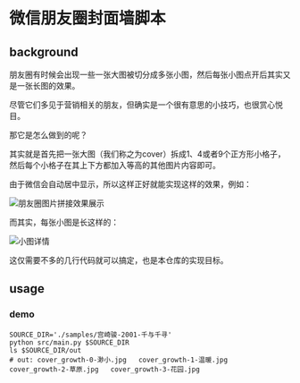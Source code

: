 # 微信朋友圈封面墙脚本

## background

朋友圈有时候会出现一些一张大图被切分成多张小图，然后每张小图点开后其实又是一张长图的效果。

尽管它们多见于营销相关的朋友，但确实是一个很有意思的小技巧，也很赏心悦目。

那它是怎么做到的呢？

其实就是首先把一张大图（我们称之为cover）拆成1、4或者9个正方形小格子，然后每个小格子在其上下方都加入等高的其他图片内容即可。

由于微信会自动居中显示，所以这样正好就能实现这样的效果，例如：

![朋友圈图片拼接效果展示](https://mark-vue-oss.oss-cn-hangzhou.aliyuncs.com/images/20220714/95c4ee4b77614c08becd750bb533e0aa.png?x-oss-process=image/auto-orient,1/interlace,1/quality,q_100/format,jpg)

而其实，每张小图是长这样的：

![小图详情](https://mark-vue-oss.oss-cn-hangzhou.aliyuncs.com/images/20220714/f4d396c0cb4840dea19e1d4060fd3147.png?x-oss-process=image/auto-orient,1/interlace,1/quality,q_100/format,jpg)

这仅需要不多的几行代码就可以搞定，也是本仓库的实现目标。

## usage

### demo

```shell
SOURCE_DIR='./samples/宫崎骏-2001-千与千寻'
python src/main.py $SOURCE_DIR
ls $SOURCE_DIR/out
# out: cover_growth-0-渺小.jpg   cover_growth-1-温暖.jpg   cover_growth-2-草原.jpg   cover_growth-3-花园.jpg
```